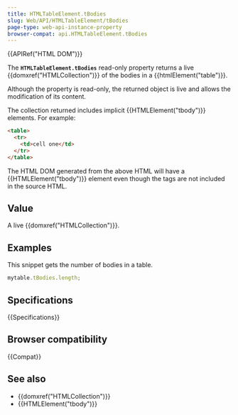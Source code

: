 ```yaml
---
title: HTMLTableElement.tBodies
slug: Web/API/HTMLTableElement/tBodies
page-type: web-api-instance-property
browser-compat: api.HTMLTableElement.tBodies
---
```


{{APIRef("HTML DOM")}}

The **`HTMLTableElement.tBodies`** read-only property returns a
live {{domxref("HTMLCollection")}} of the bodies in a {{htmlElement("table")}}.

Although the property is read-only, the returned object is live and allows the
modification of its content.

The collection returned includes implicit {{HTMLElement("tbody")}} elements. For
example:

```html
<table>
  <tr>
    <td>cell one</td>
  </tr>
</table>
```

The HTML DOM generated from the above HTML will have a {{HTMLElement("tbody")}} element
even though the tags are not included in the source HTML.

## Value

A live {{domxref("HTMLCollection")}}.

## Examples

This snippet gets the number of bodies in a table.

```js
mytable.tBodies.length;
```

## Specifications

{{Specifications}}

## Browser compatibility

{{Compat}}

## See also

- {{domxref("HTMLCollection")}}
- {{HTMLElement("tbody")}}

